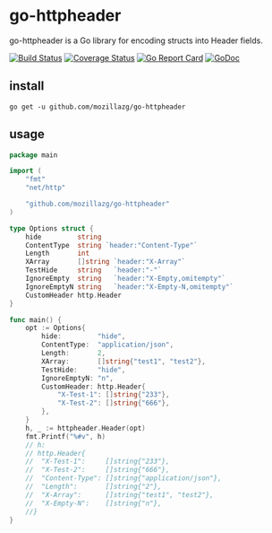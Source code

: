 # go-httpheader

go-httpheader is a Go library for encoding structs into Header fields.

[![Build Status](https://img.shields.io/travis/mozillazg/go-httpheader/master.svg)](https://travis-ci.org/mozillazg/go-httpheader)
[![Coverage Status](https://coveralls.io/repos/github/mozillazg/go-httpheader/badge.svg?branch=master)](https://coveralls.io/github/mozillazg/go-httpheader?branch=master)
[![Go Report Card](https://goreportcard.com/badge/github.com/mozillazg/go-httpheader)](https://goreportcard.com/report/github.com/mozillazg/go-httpheader)
[![GoDoc](https://godoc.org/github.com/mozillazg/go-httpheader?status.svg)](https://godoc.org/github.com/mozillazg/go-httpheader)

## install

`go get -u github.com/mozillazg/go-httpheader`


## usage

```go
package main

import (
	"fmt"
	"net/http"

	"github.com/mozillazg/go-httpheader"
)

type Options struct {
	hide         string
	ContentType  string `header:"Content-Type"`
	Length       int
	XArray       []string `header:"X-Array"`
	TestHide     string   `header:"-"`
	IgnoreEmpty  string   `header:"X-Empty,omitempty"`
	IgnoreEmptyN string   `header:"X-Empty-N,omitempty"`
	CustomHeader http.Header
}

func main() {
	opt := Options{
		hide:         "hide",
		ContentType:  "application/json",
		Length:       2,
		XArray:       []string{"test1", "test2"},
		TestHide:     "hide",
		IgnoreEmptyN: "n",
		CustomHeader: http.Header{
			"X-Test-1": []string{"233"},
			"X-Test-2": []string{"666"},
		},
	}
	h, _ := httpheader.Header(opt)
	fmt.Printf("%#v", h)
	// h:
	// http.Header{
	//	"X-Test-1":     []string{"233"},
	//	"X-Test-2":     []string{"666"},
	//	"Content-Type": []string{"application/json"},
	//	"Length":       []string{"2"},
	//	"X-Array":      []string{"test1", "test2"},
	//	"X-Empty-N":    []string{"n"},
	//}
}
```
